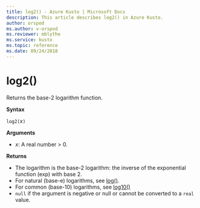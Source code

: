```yaml
---
title: log2() - Azure Kusto | Microsoft Docs
description: This article describes log2() in Azure Kusto.
author: orspod
ms.author: v-orspod
ms.reviewer: mblythe
ms.service: kusto
ms.topic: reference
ms.date: 09/24/2018
---
```

# log2()

Returns the base-2 logarithm function.  

**Syntax**

`log2(`*x*`)`

**Arguments**

* *x*: A real number > 0.

**Returns**

* The logarithm is the base-2 logarithm: the inverse of the exponential function (exp) with base 2.
* For natural (base-e) logarithms, see [log()](log-function.md).
* For common (base-10) logarithms, see [log10()](log10-function.md)
* `null` if the argument is negative or null or cannot be converted to a `real` value. 